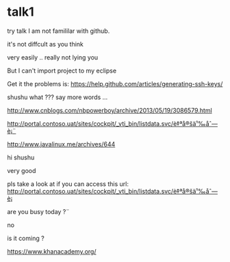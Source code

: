 # talk1

try talk
I am not famililar with github.


it's not diffcult as you think

very easily .. really  not lying you 

But I can't import project to my eclipse

Get it
the problems is:
https://help.github.com/articles/generating-ssh-keys/

shushu
what ??? say more words ...  

http://www.cnblogs.com/nbpowerboy/archive/2013/05/19/3086579.html

http://portal.contoso.uat/sites/cockpit/_vti_bin/listdata.svc/è‡ªå®šä¹‰åˆ—è¡¨

http://www.javalinux.me/archives/644

 hi shushu
 
 very good
 
 
 pls take a look at if you can access this url:  http://portal.contoso.uat/sites/cockpit/_vti_bin/listdata.svc/è‡ªå®šä¹‰åˆ—è¡
 
 are you busy  today ?¨
 
 no
 
 is  it coming ?
 
 https://www.khanacademy.org/
 
 
